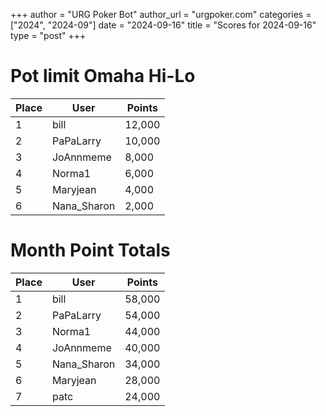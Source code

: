 +++
author = "URG Poker Bot"
author_url = "urgpoker.com"
categories = ["2024", "2024-09"]
date = "2024-09-16"
title = "Scores for 2024-09-16"
type = "post"
+++
# Pot limit Omaha Hi-Lo

| Place | User | Points |
|-------|------|--------|
| 1 | bill | 12,000 |
| 2 | PaPaLarry | 10,000 |
| 3 | JoAnnmeme | 8,000 |
| 4 | Norma1 | 6,000 |
| 5 | Maryjean | 4,000 |
| 6 | Nana_Sharon | 2,000 |

# Month Point Totals

| Place | User | Points |
|-------|------|--------|
| 1 | bill | 58,000 |
| 2 | PaPaLarry | 54,000 |
| 3 | Norma1 | 44,000 |
| 4 | JoAnnmeme | 40,000 |
| 5 | Nana_Sharon | 34,000 |
| 6 | Maryjean | 28,000 |
| 7 | patc | 24,000 |
